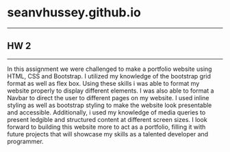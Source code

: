 # seanvhussey.github.io

---

## **HW** **2**

---

In this assignment we were challenged to make a portfolio website using HTML, CSS and Bootstrap.
I utilized my knowledge of the bootstrap grid format as well as flex box.
Using these skills i was able to format my website properly to display different elements.
I was also able to format a Navbar to direct the user to different pages on my website.
I used inline styling as well as bootstrap styling to make the website look presentable and accessible.
Additionally, i used my knowledge of media queries to present ledgible and structured content at different screen sizes.
I look forward to building this website more to act as a portfolio, filling it with future projects that will showcase my skills as a talented developer and programmer.

